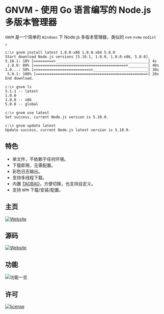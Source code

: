 GNVM - 使用 Go 语言编写的 Node.js 多版本管理器  
================================  
`GNVM` 是一个简单的 `Windows` 下 Node.js 多版本管理器，类似的 `nvm` `nvmw` `nodist` 。  
```
c:\> gnvm install latest 1.0.0-x86 1.0.0-x64 5.0.0
Start download Node.js versions [5.10.1, 1.0.0, 1.0.0-x86, 5.0.0].
5.10.1: 18% [=========>__________________________________________] 4s
 1.0.0: 80% [==========================================>_________] 40s
1.0...: 50% [==========================>_________________________] 30s
 5.0.1: 100% [==================================================>] 20s
End download.

c:\> gnvm ls
5.1.1 -- latest
1.0.0
1.0.0 -- x86
5.0.0 -- global

c:\> gnvm use latest
Set success, current Node.js version is 5.10.0.

c:\> gnvm update latest
Update success, current Node.js latest version is 5.10.0.
```

特色
---
* 单文件，不依赖于任何环境。
* 下载即用，无需配置。
* 彩色日志输出。
* 支持多线程下载。
* 内置 [TAOBAO](http://npm.taobao.org/mirrors/node)，方便切换，也支持自定义。
* 支持 `NPM` 下载/安装/配置。

主页
---
[![Website](https://img.shields.io/badge/website-gnvm.ksria.com-1DBA90.svg)](http://ksria.com/gnvm)

源码
---
[![Website](https://img.shields.io/badge/github-github.com.gnvm-5cb85c.svg)](https://github.com/kenshin/gnvm/blob/master/README.md)

功能
---
![功能一览](http://i.imgur.com/E7MvvQv.png)

许可
---
[![license](https://img.shields.io/github/license/mashape/apistatus.svg)](https://opensource.org/licenses/MIT)
